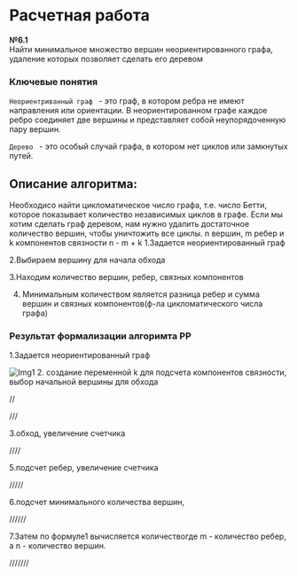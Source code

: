 # Расчетная работа

**№6.1**  
Найти минимальное множество вершин неориентированного графа, удаление которых позволяет сделать его деревом

### Ключевые понятия

`Неориентриванный граф ` - это граф, в котором ребра не имеют направления или ориентации. В неориентированном графе каждое ребро соединяет две вершины и представляет собой неупорядоченную пару вершин.

`Дерево ` - это особый случай графа, в котором нет циклов или замкнутых путей.

## Описание алгоритма:
Необходисо найти цикломатическое число графа, т.е. число Бетти, которое показывает количество независимых циклов в графе. Если мы хотим сделать граф деревом, нам нужно удалить достаточное количество вершин, чтобы уничтожить все циклы.
n вершин, m ребер и k компонентов связности
n - m + k
1.Задается неориентированный граф

2.Выбираем вершину для начала обхода

3.Находим количество вершин, ребер, связных компонентов

4. Минимальным количеством является разница ребер и сумма вершин и связных компонентов(ф-ла цикломатического числа графа)

   
### Результат формализации алгоримта РР

1.Задается неориентированный граф

![Img1](https://github.com/iis-32170x/RPIIS/blob/Ходосов_Т/SEM2/one.png)
2. создание переменной k для подсчета компонентов связности, выбор начальной вершины для обхода

//


///

3.обход, увеличение счетчика

////

5.подсчет ребер, увеличение счетчика

/////

6.подсчет минимального количества вершин, 

//////

7.Затем по формуле1 вычисляется количествогде m - количество ребер, а n - количество вершин.

///////

